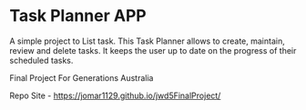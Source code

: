 # Task Planner APP

A simple project to List task. This Task Planner allows to create, maintain, review and delete tasks. It keeps the user up to date on the progress of their scheduled tasks.

Final Project For Generations Australia

Repo Site - https://jomar1129.github.io/jwd5FinalProject/
